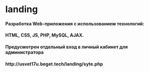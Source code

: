 # landing
<h4>Разработка Web-приложения с использованием технологий:<h4>
<h4>HTML, CSS, JS, PHP, MySQL, AJAX.<h4>
<h4>Предусмотрен отдельный вход в личный кабинет для администратора<h4>
http://usvet17u.beget.tech/landing/syte.php

